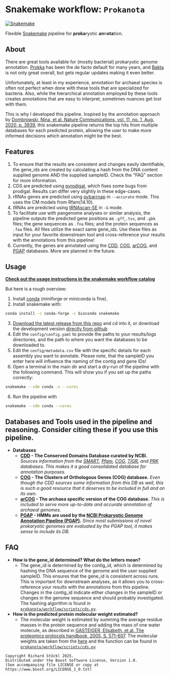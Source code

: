 # Snakemake workflow: `Prokanota`

[![Snakemake](https://img.shields.io/badge/snakemake-≥8.27.1-brightgreen.svg)](https://snakemake.github.io)

Flexible [Snakemake](https://snakemake.github.io) pipeline for **proka**ryotic **an**n**ota**tion.

## About
There are great tools available for (mostly bacterial) prokaryotic genome annotation. [Prokka](https://github.com/tseemann/prokka) has been the de facto default for many years, and [Bakta](https://github.com/oschwengers/bakta) is not only great overall, but gets regular updates making it even better.

Unfortunately, at least in my experience, annotation for archaeal species is often not perfect when done with these tools that are specialized for bacteria. Also, while the hierarchical annotation employed by these tools creates annotations that are easy to interpret, sometimes nuances get lost with them.

This is why I developed this pipeline. Inspired by the annotation approach by [Dombrowski, Nina, et al. Nature Communications, vol. 11, no. 1, Aug. 2020, p. 3939](https://doi.org/10.1038/s41467-020-17408-w), this snakemake pipeline returns the top hits from multiple databases for each predicted protein, allowing the user to make more informed decisions which annotation might be the best.

## Features

1. To ensure that the results are consistent and changes easily identifiable, the gene_ids are created by calculating a hash from the DNA content supplied genome AND the supplied sampleID. Check the "FAQ" section for more information.
2. CDS are predicted using [pyrodigal](https://github.com/althonos/pyrodigal), which fixes some bugs from prodigal. Results can differ very slightly in these edge-cases.
3. rRNAs genes are predicted using [pybarrnap](https://github.com/moshi4/pybarrnap) in `--accurate` mode. This uses the CM models from Rfam(14.10).
4. tRNAs are predicted using [tRNAscan-SE](https://github.com/UCSC-LoweLab/tRNAscan-SE) in `-G` mode.
5. To facilitate use with pangenome analyses or similar analysis, the pipeline outputs the predicted gene positions as `.gff`,`.tsv`, and `.gbk` files; the gene sequences as `.fna` files; and the protein sequences as `.faa` files. All files utilize the exact same gene_ids. Use these files as input for your favorite downstream tool and cross-reference your results with the annotations from this pipeline!
6. Currently, the genes are annotated using the [CDD](https://www.ncbi.nlm.nih.gov/Structure/cdd/cdd_help.shtml#NCBI_curated_domains), [COG](https://www.ncbi.nlm.nih.gov/COG/), [arCOG](https://pubmed.ncbi.nlm.nih.gov/25764277/), and [PGAP](https://ftp.ncbi.nlm.nih.gov/hmm/) databases. More are planned in the future.

## Usage

**[Check out the usage instructions in the snakemake workflow catalog](https://snakemake.github.io/snakemake-workflow-catalog?usage=richardstoeckl/prokanota)**

But here is a rough overview:
1. Install [conda](https://docs.conda.io/en/latest/miniconda.html) (miniforge or miniconda is fine).
2. Install snakemake with:
```bash
conda install -c conda-forge -c bioconda snakemake
```
3. [Download the latest release from this repo](https://github.com/richardstoeckl/prokanota/releases/latest) and cd into it, or download the development version [directly from github](https://github.com/richardstoeckl/prokanota/archive/refs/heads/main.zip)
4. Edit the `config/config.yaml` to provide the paths to your results/logs directories, and the path to where you want the databases to be downloaded to.
5. Edit the `config/metadata.csv` file with the specific details for each assembly you want to annotate. Please note, that the sampleID you enter here will influence the naming of the contig and gene IDs!
5. Open a terminal in the main dir and start a dry-run of the pipeline with the following command. This will show you if you set up the paths correctly:

```bash
snakemake --sdm conda -n --cores
```
6. Run the pipeline with
```bash
snakemake --sdm conda --cores
```

## Databases and Tools used in the pipeline and reasoning. Consider citing these if you use this pipeline.
- **Databases**
    - **[CDD](https://www.ncbi.nlm.nih.gov/Structure/cdd/cdd_help.shtml#NCBI_curated_domains) - The Conserved Domains Database curated by NCBI.** *Sources information from the [SMART](http://smart.embl-heidelberg.de/), [Pfam](http://pfam.sanger.ac.uk/), [COG](https://www.ncbi.nlm.nih.gov/COG/), [TIGR](https://www.ncbi.nlm.nih.gov/Structure/cdd/docs/tigrfams.html), and [PRK](https://www.ncbi.nlm.nih.gov/proteinclusters) databases. This makes it a good consolidated database for annotation purposes.*
    - **[COG](https://www.ncbi.nlm.nih.gov/COG/) - The Clusters of Orthologous Genes (COG) database.** *Even though the CDD sources some information from this DB as well, this is such a good resource that it deserves to be included in full and on its own.*
    - **[arCOG](https://pubmed.ncbi.nlm.nih.gov/25764277/) - The archaea specific version of the COG database.** *This is included to serve more up-to-date and accurate annotation of archaeal genomes.*
    - **[PGAP](https://ftp.ncbi.nlm.nih.gov/hmm/) - HMMs are used by the [NCBI Prokaryotic Genome Annotation Pipeline (PGAP)](https://pubmed.ncbi.nlm.nih.gov/33270901/).** *Since most submissions of novel prokaryotic genomes are evaluated by the PGAP tool, it makes sense to include its DB.*



## FAQ

- **How is the gene_id determined? What do the letters mean?**
  - The gene_id is determined by the contig_id, which is determined by hashing the DNA sequence of the genome and the user supplied sampleID. This ensures that the gene_id is consistent across runs. This is important for downstream analyses, as it allows you to cross-reference your results with the annotations from this pipeline. Changes in the contig_id indicate either changes in the sampleID or changes in the genome sequence and should probably investigated. The hashing algorithm is found in [`prokanota/workflow/scripts/cds.py`](https://github.com/richardstoeckl/prokanota/blob/97462102247b8059d4556bd9fd16e7bc85e4714d/prokanota/workflow/scripts/cds.py#L58-L84).
- **How is the predicted protein molecular weight estimated?**
  - The molecular weight is estimated by summing the average residue masses in the protein sequence and adding the mass of one water molecule, as described in [GASTEIGER, Elisabeth, et al. The proteomics protocols handbook, 2005, S. 571-607](https://doi.org/10.1385/1-59259-890-0:571). The molecular weights are taken from the [here](https://web.expasy.org/findmod/findmod_masses.html#AA) and the function can be found in [`prokanota/workflow/scripts/cds.py`](https://github.com/richardstoeckl/prokanota/blob/97462102247b8059d4556bd9fd16e7bc85e4714d/prokanota/workflow/scripts/cds.py#L240-L258)





```
Copyright Richard Stöckl 2025.
Distributed under the Boost Software License, Version 1.0.
(See accompanying file LICENSE or copy at 
https://www.boost.org/LICENSE_1_0.txt)
```